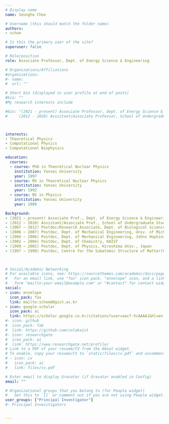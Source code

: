 ```yaml
---
# Display name
name: Seungho Choe

# Username (this should match the folder name)
authors: 
- schoe

# Is this the primary user of the site?
superuser: false

# Role/position
role: Associate Professor, Dept. of Energy Science & Engineering

# Organizations/Affiliations
#organizations:
#- name: 
#  url: ""

# Short bio (displayed in user profile at end of posts)
#bio: ""
#My research interests include 

#bio: "(2021 - present) Associate Professor, Dept. of Energy Science & Engineering, DGIST \
#     (2012 - 2020) Assistant/Associate Professor, School of Undergraduate Studies, DGIST 



interests:
- Theoretical Physics
- Computational Physics
- Computational Biophysics

education:
  courses:
  - course: PhD in Theoretical Nuclear Physics
    institution: Yonsei University
    year: 1997
  - course: MS in Theoretical Nuclear Physics
    institution: Yonsei University
    year: 1992
  - course: BS in Physics
    institution: Yonsei University
    year: 1989

Background:
- (2021 ~ present) Associate Prof., Dept. of Energy Science & Engineering, DGIST 
- (2012 ~ 2020) Assistant/Associate Prof., School of Undergraduate Studies, DGIST 
- (2007 ~ 2012) Postdoc/Research Associate, Dept. of Biological Sciences, Univ. of Pittsburgh, USA
- (2006 ~ 2007) Postdoc, Dept. of Mechanical Engineering, Univ. of Michigan, USA 
- (2004 ~ 2006) Postdoc, Dept. of Mechanical Engineering, Johns Hopkins Univ., USA 
- (2002 ~ 2004) Postdoc, Dept. of Chemistry, KAIST 
- (1999 ~ 2001) Postdoc, Dept. of Physics, Hiroshima Univ., Japan 
- (1997 ~ 1998) Postdoc, Centre for the Subatomic Structure of Matter(CSSM), Adelaide Univ., Australia 

            

# Social/Academic Networking
# For available icons, see: https://sourcethemes.com/academic/docs/page-builder/#icons
#   For an email link, use "fas" icon pack, "envelope" icon, and a link in the
#   form "mailto:your-email@example.com" or "#contact" for contact widget.
social:
- icon: envelope
  icon_pack: fas
  link: mailto:schoe@dgist.ac.kr
- icon: google-scholar
  icon_pack: ai
  link: https://scholar.google.co.kr/citations?user=aacf-VcAAAAJ&hl=en
#- icon: github
#  icon_pack: fab
#  link: https://github.com/colakaist
#- icon: researchgate
#  icon_pack: ai
#  link: https://www.researchgate.net/profile/  
# Link to a PDF of your resume/CV from the About widget.
# To enable, copy your resume/CV to `static/files/cv.pdf` and uncomment the lines below.
# - icon: cv
#   icon_pack: ai
#   link: files/cv.pdf

# Enter email to display Gravatar (if Gravatar enabled in Config)
email: ""

# Organizational groups that you belong to (for People widget)
#   Set this to `[]` or comment out if you are not using People widget.
user_groups: ["Principal Investigator"]
#- Principal Invesitigators


---
```



           
